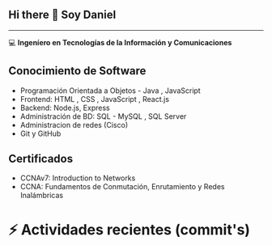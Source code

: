 ## Hi there 👋 Soy  Daniel
---

:computer: **Ingeníero en Tecnologías de la Información y Comunicaciones**


## Conocimiento de Software 
* Programación Orientada a Objetos - Java , JavaScript
* Frontend: HTML , CSS , JavaScript , React.js
* Backend: Node.js,  Express 
* Administración de BD: SQL - MySQL , SQL Server 
* Administracion de redes (Cisco)
* Git y GitHub
## Certificados
* CCNAv7: Introduction to Networks
* CCNA: Fundamentos de Conmutación, Enrutamiento y Redes Inalámbricas



# :zap: Actividades recientes (commit's)
<!-- START SETION:activity -->

<!--END_SECTION:activity -->

